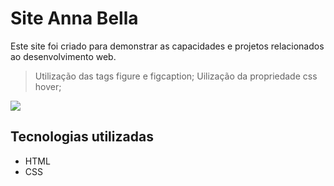 # Site Anna Bella

Este site foi criado para demonstrar as capacidades e projetos relacionados 
ao desenvolvimento web. 

> Utilização das tags figure e figcaption;
> Uilização da propriedade css hover;

<img src="imagens/Site-Anna_Bella.gif">


## Tecnologias utilizadas

- HTML
- CSS
